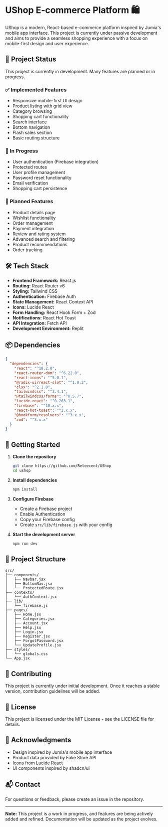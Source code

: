 # UShop E-commerce Platform 🛍️

UShop is a modern, React-based e-commerce platform inspired by Jumia's mobile app interface. This project is currently under passive development and aims to provide a seamless shopping experience with a focus on mobile-first design and user experience.

## 🚧 Project Status

This project is currently in development. Many features are planned or in progress.

### ✅ Implemented Features
- Responsive mobile-first UI design
- Product listing with grid view
- Category browsing
- Shopping cart functionality
- Search interface
- Bottom navigation
- Flash sales section
- Basic routing structure

### 🔄 In Progress
- User authentication (Firebase integration)
- Protected routes
- User profile management
- Password reset functionality
- Email verification
- Shopping cart persistence

### 🎯 Planned Features
- Product details page
- Wishlist functionality
- Order management
- Payment integration
- Review and rating system
- Advanced search and filtering
- Product recommendations
- Order tracking

## 🛠 Tech Stack

- **Frontend Framework:** React.js
- **Routing:** React Router v6
- **Styling:** Tailwind CSS
- **Authentication:** Firebase Auth
- **State Management:** React Context API
- **Icons:** Lucide React
- **Form Handling:** React Hook Form + Zod
- **Notifications:** React Hot Toast
- **API Integration:** Fetch API
- **Development Environment:** Replit

## 📦 Dependencies

```json
{
  "dependencies": {
    "react": "^18.2.0",
    "react-router-dom": "^6.22.0",
    "react-icons": "^5.0.1",
    "@radix-ui/react-slot": "^1.0.2",
    "clsx": "^2.1.0",
    "tailwindcss": "^3.4.1",
    "@tailwindcss/forms": "^0.5.7",
    "lucide-react": "^0.263.1",
    "firebase": "^10.x.x",
    "react-hot-toast": "^2.x.x",
    "@hookform/resolvers": "^3.x.x",
    "zod": "^3.x.x"
  }
}
```

## 🚀 Getting Started

1. **Clone the repository**
   ```bash
   git clone https://github.com/Reteecent/UShop
   cd ushop
   ```

2. **Install dependencies**
   ```bash
   npm install
   ```

3. **Configure Firebase**
   - Create a Firebase project
   - Enable Authentication
   - Copy your Firebase config
   - Create `src/lib/firebase.js` with your config

4. **Start the development server**
   ```bash
   npm run dev
   ```

## 📁 Project Structure

```
src/
├── components/
│   ├── Navbar.jsx
│   ├── BottomNav.jsx
│   └── ProtectedRoute.jsx
├── contexts/
│   └── AuthContext.jsx
├── lib/
│   └── firebase.js
├── pages/
│   ├── Home.jsx
│   ├── Categories.jsx
│   ├── Account.jsx
│   ├── Help.jsx
│   ├── Login.jsx
│   ├── Register.jsx
│   ├── ForgotPassword.jsx
│   └── UpdateProfile.jsx
├── styles/
│   └── globals.css
└── App.jsx
```

## 🤝 Contributing

This project is currently under initial development. Once it reaches a stable version, contribution guidelines will be added.

## 📄 License

This project is licensed under the MIT License - see the LICENSE file for details.

## 🙏 Acknowledgments

- Design inspired by Jumia's mobile app interface
- Product data provided by Fake Store API
- Icons from Lucide React
- UI components inspired by shadcn/ui

## 📬 Contact

For questions or feedback, please create an issue in the repository.

---

**Note:** This project is a work in progress, and features are being actively added and refined. Documentation will be updated as the project evolves.

